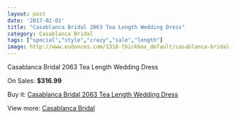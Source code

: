 ```yaml
---
layout: post
date: '2017-02-01'
title: "Casablanca Bridal 2063 Tea Length Wedding Dress"
category: Casablanca Bridal
tags: ["special","style","crazy","sale","length"]
image: http://www.eudances.com/1318-thickbox_default/casablanca-bridal-2063-tea-length-wedding-dress.jpg
---
```

Casablanca Bridal 2063 Tea Length Wedding Dress

On Sales: **$316.99**
<a href="https://www.eudances.com/en/casablanca-bridal/466-casablanca-bridal-2063-tea-length-wedding-dress.html"><amp-img layout="responsive" width="600" height="600" src="//www.eudances.com/1318-thickbox_default/casablanca-bridal-2063-tea-length-wedding-dress.jpg" alt="Casablanca Bridal 2063 Tea Length Wedding Dress 0" /></a>
<a href="https://www.eudances.com/en/casablanca-bridal/466-casablanca-bridal-2063-tea-length-wedding-dress.html"><amp-img layout="responsive" width="600" height="600" src="//www.eudances.com/1319-thickbox_default/casablanca-bridal-2063-tea-length-wedding-dress.jpg" alt="Casablanca Bridal 2063 Tea Length Wedding Dress 1" /></a>
<a href="https://www.eudances.com/en/casablanca-bridal/466-casablanca-bridal-2063-tea-length-wedding-dress.html"><amp-img layout="responsive" width="600" height="600" src="//www.eudances.com/1320-thickbox_default/casablanca-bridal-2063-tea-length-wedding-dress.jpg" alt="Casablanca Bridal 2063 Tea Length Wedding Dress 2" /></a>

Buy it: [Casablanca Bridal 2063 Tea Length Wedding Dress](https://www.eudances.com/en/casablanca-bridal/466-casablanca-bridal-2063-tea-length-wedding-dress.html "Casablanca Bridal 2063 Tea Length Wedding Dress")

View more: [Casablanca Bridal](https://www.eudances.com/en/4-casablanca-bridal "Casablanca Bridal")